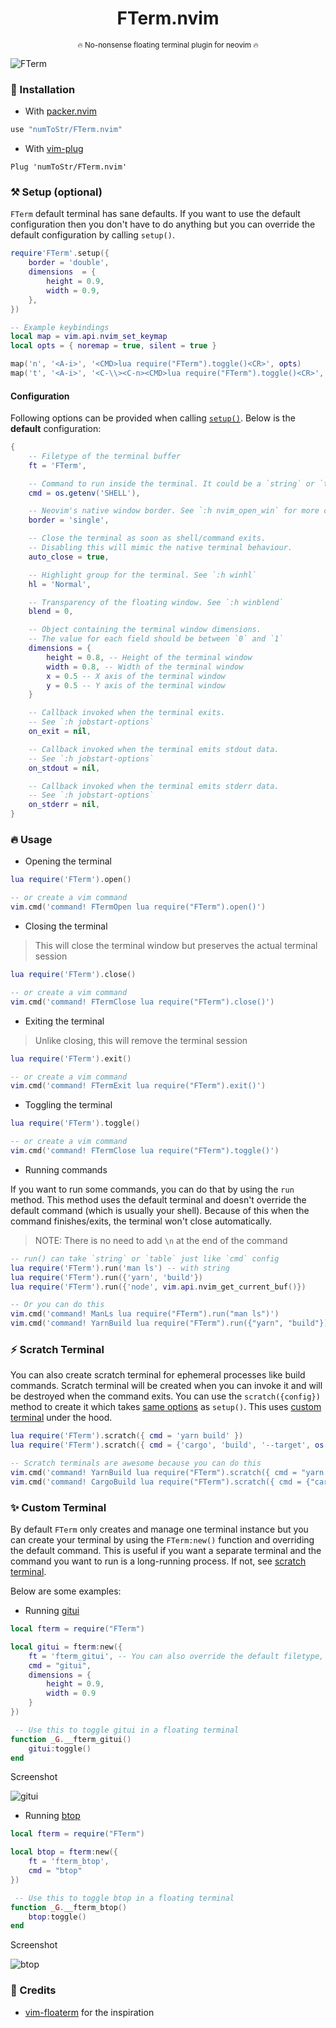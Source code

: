 <h1 align='center'>FTerm.nvim</h1>
<p align="center"><sup>🔥 No-nonsense floating terminal plugin for neovim 🔥</sup></p>

![FTerm](https://user-images.githubusercontent.com/24727447/135801811-9e2787eb-e241-4ece-bfcf-6c79a90e6e97.png "Hello from fterm :)")

### 🚀 Installation

-   With [packer.nvim](https://github.com/wbthomason/packer.nvim)

```lua
use "numToStr/FTerm.nvim"
```

-   With [vim-plug](https://github.com/junegunn/vim-plug)

```vim
Plug 'numToStr/FTerm.nvim'
```

<a id="setup"></a>

### ⚒️ Setup (optional)

`FTerm` default terminal has sane defaults. If you want to use the default configuration then you don't have to do anything but you can override the default configuration by calling `setup()`.

```lua
require'FTerm'.setup({
    border = 'double',
    dimensions  = {
        height = 0.9,
        width = 0.9,
    },
})

-- Example keybindings
local map = vim.api.nvim_set_keymap
local opts = { noremap = true, silent = true }

map('n', '<A-i>', '<CMD>lua require("FTerm").toggle()<CR>', opts)
map('t', '<A-i>', '<C-\\><C-n><CMD>lua require("FTerm").toggle()<CR>', opts)
```

#### Configuration

Following options can be provided when calling [`setup()`](#setup). Below is the **default** configuration:

```lua
{
    -- Filetype of the terminal buffer
    ft = 'FTerm',

    -- Command to run inside the terminal. It could be a `string` or `table`
    cmd = os.getenv('SHELL'),

    -- Neovim's native window border. See `:h nvim_open_win` for more configuration options.
    border = 'single',

    -- Close the terminal as soon as shell/command exits.
    -- Disabling this will mimic the native terminal behaviour.
    auto_close = true,

    -- Highlight group for the terminal. See `:h winhl`
    hl = 'Normal',

    -- Transparency of the floating window. See `:h winblend`
    blend = 0,

    -- Object containing the terminal window dimensions.
    -- The value for each field should be between `0` and `1`
    dimensions = {
        height = 0.8, -- Height of the terminal window
        width = 0.8, -- Width of the terminal window
        x = 0.5 -- X axis of the terminal window
        y = 0.5 -- Y axis of the terminal window
    }

    -- Callback invoked when the terminal exits.
    -- See `:h jobstart-options`
    on_exit = nil,

    -- Callback invoked when the terminal emits stdout data.
    -- See `:h jobstart-options`
    on_stdout = nil,

    -- Callback invoked when the terminal emits stderr data.
    -- See `:h jobstart-options`
    on_stderr = nil,
}
```

### 🔥 Usage

-   Opening the terminal

```lua
lua require('FTerm').open()

-- or create a vim command
vim.cmd('command! FTermOpen lua require("FTerm").open()')
```

-   Closing the terminal

> This will close the terminal window but preserves the actual terminal session

```lua
lua require('FTerm').close()

-- or create a vim command
vim.cmd('command! FTermClose lua require("FTerm").close()')
```

-   Exiting the terminal

> Unlike closing, this will remove the terminal session

```lua
lua require('FTerm').exit()

-- or create a vim command
vim.cmd('command! FTermExit lua require("FTerm").exit()')
```

-   Toggling the terminal

```lua
lua require('FTerm').toggle()

-- or create a vim command
vim.cmd('command! FTermClose lua require("FTerm").toggle()')
```

-   Running commands

If you want to run some commands, you can do that by using the `run` method. This method uses the default terminal and doesn't override the default command (which is usually your shell). Because of this when the command finishes/exits, the terminal won't close automatically.

> NOTE: There is no need to add `\n` at the end of the command

```lua
-- run() can take `string` or `table` just like `cmd` config
lua require('FTerm').run('man ls') -- with string
lua require('FTerm').run({'yarn', 'build'})
lua require('FTerm').run({'node', vim.api.nvim_get_current_buf()})

-- Or you can do this
vim.cmd('command! ManLs lua require("FTerm").run("man ls")')
vim.cmd('command! YarnBuild lua require("FTerm").run({"yarn", "build"})')
```

<a id="scratch-terminal"></a>

### ⚡ Scratch Terminal

You can also create scratch terminal for ephemeral processes like build commands. Scratch terminal will be created when you can invoke it and will be destroyed when the command exits. You can use the `scratch({config})` method to create it which takes [same options](#configuration) as `setup()`. This uses [custom terminal](#custom-terminal) under the hood.

```lua
lua require('FTerm').scratch({ cmd = 'yarn build' })
lua require('FTerm').scratch({ cmd = {'cargo', 'build', '--target', os.getenv('RUST_TARGET')} })

-- Scratch terminals are awesome because you can do this
vim.cmd('command! YarnBuild lua require("FTerm").scratch({ cmd = "yarn build" })')
vim.cmd('command! CargoBuild lua require("FTerm").scratch({ cmd = {"cargo", "build", "--target", os.getenv("RUST_TARGET")} })')
```

<a id="custom-terminal"></a>

### ✨ Custom Terminal

By default `FTerm` only creates and manage one terminal instance but you can create your terminal by using the `FTerm:new()` function and overriding the default command. This is useful if you want a separate terminal and the command you want to run is a long-running process. If not, see [scratch terminal](#scratch-terminal).

Below are some examples:

-   Running [gitui](https://github.com/extrawurst/gitui)

```lua
local fterm = require("FTerm")

local gitui = fterm:new({
    ft = 'fterm_gitui', -- You can also override the default filetype, if you want
    cmd = "gitui",
    dimensions = {
        height = 0.9,
        width = 0.9
    }
})

 -- Use this to toggle gitui in a floating terminal
function _G.__fterm_gitui()
    gitui:toggle()
end
```

Screenshot

![gitui](https://user-images.githubusercontent.com/24727447/135801936-3519cd12-7924-4838-83d8-7c9fe6725f71.png "gitui w/ fterm")

-   Running [btop](https://github.com/aristocratos/btop)

```lua
local fterm = require("FTerm")

local btop = fterm:new({
    ft = 'fterm_btop',
    cmd = "btop"
})

 -- Use this to toggle btop in a floating terminal
function _G.__fterm_btop()
    btop:toggle()
end
```

Screenshot

![btop](https://user-images.githubusercontent.com/24727447/135802042-afe83ad0-e044-4ba6-bd19-0a75fdeff441.png "btop w/ fterm")

### 💐 Credits

-   [vim-floaterm](https://github.com/voldikss/vim-floaterm) for the inspiration
